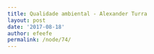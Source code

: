 ```yaml
---
title: Qualidade ambiental - Alexander Turra
layout: post
date: '2017-08-18'
author: efeefe
permalink: /node/74/
---
```


<!-- Content not found or could not be extracted. Please review original HTML. -->